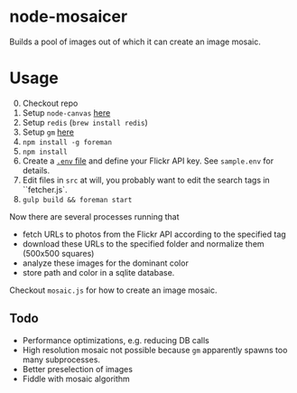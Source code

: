 # node-mosaicer

Builds a pool of images out of which it can create an image mosaic.

# Usage

0. Checkout repo
1. Setup ``node-canvas`` [here](https://github.com/Automattic/node-canvas#installation)
2. Setup ``redis`` (``brew install redis``)
3. Setup ``gm`` [here](https://github.com/aheckmann/gm#getting-started)
4. ``npm install -g foreman``
5. ``npm install``
6. Create a [``.env`` file](https://github.com/strongloop/node-foreman#environmental-variables) and define your Flickr API key. See ``sample.env`` for details.
7. Edit files in ``src`` at will, you probably want to edit the search tags in ``fetcher.js`.
8. ``gulp build && foreman start``

Now there are several processes running that

* fetch URLs to photos from the Flickr API according to the specified tag
* download these URLs to the specified folder and normalize them (500x500 squares)
* analyze these images for the dominant color
* store path and color in a sqlite database.

Checkout ``mosaic.js`` for how to create an image mosaic.

## Todo

* Performance optimizations, e.g. reducing DB calls
* High resolution mosaic not possible because ``gm`` apparently spawns too many subprocesses.
* Better preselection of images
* Fiddle with mosaic algorithm